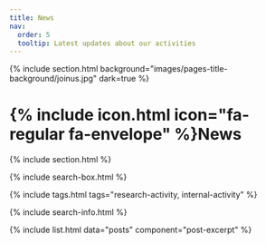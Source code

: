 ```yaml
---
title: News
nav:
  order: 5
  tooltip: Latest updates about our activities
---
```


{% include section.html background="images/pages-title-background/joinus.jpg" dark=true %}
# {% include icon.html icon="fa-regular fa-envelope" %}News


{% include section.html %}

{% include search-box.html %}

{% include tags.html tags="research-activity, internal-activity" %}

{% include search-info.html %}

{% include list.html data="posts" component="post-excerpt" %}